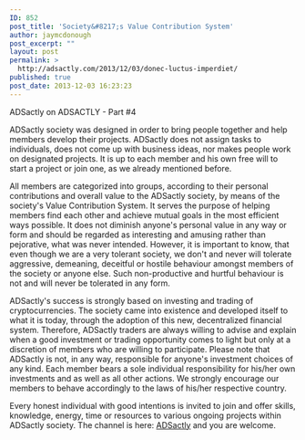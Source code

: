 ```yaml
---
ID: 852
post_title: 'Society&#8217;s Value Contribution System'
author: jaymcdonough
post_excerpt: ""
layout: post
permalink: >
  http://adsactly.com/2013/12/03/donec-luctus-imperdiet/
published: true
post_date: 2013-12-03 16:23:23
---
```

ADSactly on ADSACTLY - Part #4

ADSactly society was designed in order to bring people together and help members develop their projects. ADSactly does not assign tasks to individuals, does not come up with business ideas, nor makes people work on designated projects. It is up to each member and his own free will to start a project or join one, as we already mentioned before.

All members are categorized into groups, according to their personal contributions and overall value to the ADSactly society, by means of the society's Value Contribution System. It serves the purpose of helping members find each other and achieve mutual goals in the most efficient ways possible. It does not diminish anyone's personal value in any way or form and should be regarded as interesting and amusing rather than pejorative, what was never intended. However, it is important to know, that even though we are a very tolerant society, we don't and never will tolerate aggressive, demeaning, deceitful or hostile behaviour amongst members of the society or anyone else. Such non-productive and hurtful behaviour is not and will never be tolerated in any form.

ADSactly's success is strongly based on investing and trading of cryptocurrencies. The society came into existence and developed itself to what it is today, through the adoption of this new, decentralized financial system. Therefore, ADSactly traders are always willing to advise and explain when a good investment or trading opportunity comes to light but only at a discretion of members who are willing to participate. Please note that ADSactly is not, in any way, responsible for anyone's investment choices of any kind. Each member bears a sole individual responsibility for his/her own investments and as well as all other actions. We strongly encourage our members to behave accordingly to the laws of his/her respective country.

Every honest individual with good intentions is invited to join and offer skills, knowledge, energy, time or resources to various ongoing projects within ADSactly society. The channel is here: <a title="This link will take you away from steemit.com" href="https://discord.gg/7mqmx2M" rel="noopener">ADSactly</a> and you are welcome.